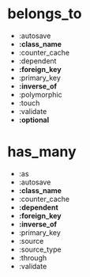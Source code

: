 # belongs_to

* :autosave
* __:class_name__
* :counter_cache
* :dependent
* __:foreign_key__
* :primary_key
* __:inverse_of__
* :polymorphic
* :touch
* :validate
* __:optional__


# has_many

* :as
* :autosave
* __:class_name__
* :counter_cache
* __:dependent__
* __:foreign_key__
* __:inverse_of__
* :primary_key
* :source
* :source_type
* :through
* :validate


